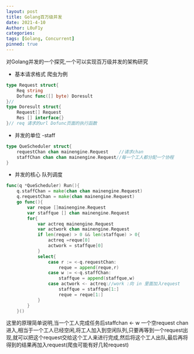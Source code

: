 ```yaml
---
layout: post
title: Golang百万级并发
date: 2021-4-10
Author: L0uF1y
categories: 
tags: [Golang, Concurrent]
pinned: true
---
```

对Golang并发的一个探究,一个可以实现百万级并发的架构研究
<!-- more -->
* 基本请求格式 爬虫为例
```go
type Request struct{
	Req string
	Dofunc func([] byte) Doresult
}// 
type Doresult struct{
	Request[] Request
	Res [] interface{}
}// req 请求的url Dofunc页面的执行函数
```
* 并发的单位 -staff
```go
type QueScheduler struct{
	requestChan chan mainengine.Request    //请求chan
	staffChan chan chan mainengine.Request//每一个工人都分配一个协程
}
```
* 并发的核心 队列调度
```go
func(q *QueScheduler) Run(){
	q.staffChan = make(chan chan mainengine.Request)
	q.requestChan = make(chan mainengine.Request)
	go func(){
		var reque []mainengine.Request
		var staffque [] chan mainengine.Request
		for{
			var actreq mainengine.Request
			var actwork chan mainengine.Request
			if len(reque) > 0 && len(staffque) > 0{
				actreq =reque[0]
				actwork = staffque[0]
			}
			select{
				case r := <-q.requestChan:
					reque = append(reque,r)
				case w := <-q.staffChan:
					staffque = append(staffque,w)
				case actwork <- actreq://work :向 in 里面加入request
					staffque = staffque[1:]
				 	reque = reque[1:]
			}
		}
	}()
```
这里的原理简单说明,当一个工人完成任务后staffchan <- w 一个空request chan 进入,相当于一个工人已经空闲,将工人加入到空闲队列,只要再等到一个request出现,就可以把这个request交给这个工人来进行完成,然后将这个工人出队,最后再将得到的结果再加入request(爬虫可能有好几轮request)

